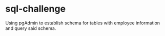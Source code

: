 # sql-challenge
Using pgAdmin to establish schema for tables with employee information and query said schema.
